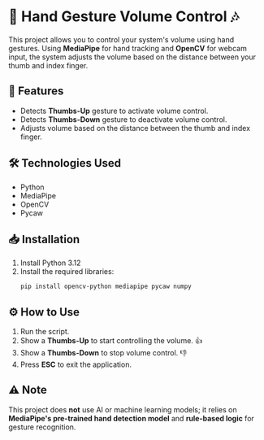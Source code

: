# 🤖 Hand Gesture Volume Control 🎶

This project allows you to control your system's volume using hand gestures. Using **MediaPipe** for hand tracking and **OpenCV** for webcam input, the system adjusts the volume based on the distance between your thumb and index finger.

## 🌟 Features
- Detects **Thumbs-Up** gesture to activate volume control.
- Detects **Thumbs-Down** gesture to deactivate volume control.
- Adjusts volume based on the distance between the thumb and index finger.

## 🛠️ Technologies Used
- Python
- MediaPipe
- OpenCV
- Pycaw

## 📥 Installation
1. Install Python 3.12
2. Install the required libraries:
    ```bash
    pip install opencv-python mediapipe pycaw numpy
    ```

## ⚙️ How to Use
1. Run the script. 
2. Show a **Thumbs-Up** to start controlling the volume. 👍
3. Show a **Thumbs-Down** to stop volume control. 👎
4. Press **ESC** to exit the application. 

## ⚠️ Note
This project does **not** use AI or machine learning models; it relies on **MediaPipe's pre-trained hand detection model** and **rule-based logic** for gesture recognition.
